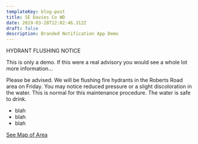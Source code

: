 ```yaml
---
templateKey: blog-post
title: SE Davies Co WD
date: 2019-03-28T12:02:46.312Z
draft: false
description: Branded Notification App Demo
---
```

HYDRANT FLUSHING NOTICE

This is only a demo. If this were a real advisory you would see a whole lot more information...

Please be advised. We will be flushing fire hydrants in the Roberts Road area on Friday. You may notice reduced pressure or a slight discoloration in the water. This is normal for this maintenance procedure. The water is safe to drink. 

* blah
* blah
* blah

[See Map of Area](/map?layer=Advisory&feature=6)

